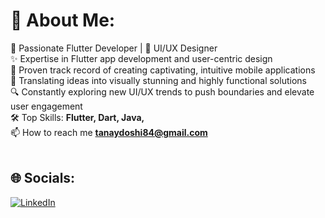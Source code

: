 # 💫 About Me:
🚀 Passionate Flutter Developer | 🎨 UI/UX Designer<br>
✨ Expertise in Flutter app development and user-centric design<br>
📱 Proven track record of creating captivating, intuitive mobile applications<br>
🎯 Translating ideas into visually stunning and highly functional solutions<br>
🔍 Constantly exploring new UI/UX trends to push boundaries and elevate user engagement<br>
🛠️ Top Skills: **Flutter, Dart, Java,**<br>
📫 How to reach me **tanaydoshi84@gmail.com**<br>
<br>



## 🌐 Socials:
<!-- [![Instagram](https://img.shields.io/badge/Instagram-%23E4405F.svg?logo=Instagram&logoColor=white)](https://instagram.com/2002kushalgohil) -->
[![LinkedIn](https://img.shields.io/badge/LinkedIn-%230077B5.svg?logo=linkedin&logoColor=white)](https://linkedin.com/in/itanaydoshi)

<!-- Proudly created with GPRM ( https://gprm.itsvg.in ) -->
